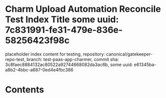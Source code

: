 # Charm Upload Automation Reconcile Test Index Title some uuid: 7c831991-fe31-479e-836e-58256423f98c
 placeholder index content for testing,  repository: canonical/gatekeeper-repo-test,  branch: test-paas-app-charmer,  commit sha: 3c8faec8884132ac80522a92744668082da3ac6b,  some uuid: e61345ba-a8b2-4bbc-a687-0ed4e4fbc386

# Contents